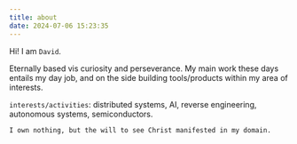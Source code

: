 ```yaml
---
title: about
date: 2024-07-06 15:23:35
---
```


Hi! I am `David`.

Eternally based vis curiosity and perseverance. My main work these days entails my day job, and on the side building tools/products within my area of interests.

`interests/activities`: distributed systems, AI, reverse engineering, autonomous systems, semiconductors.

`I own nothing, but the will to see Christ manifested in my domain.`
